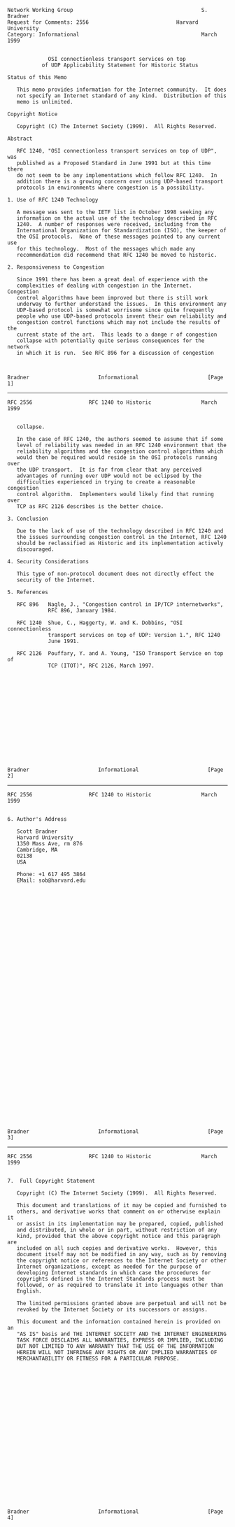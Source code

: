     Network Working Group                                         S. Bradner
    Request for Comments: 2556                            Harvard University
    Category: Informational                                       March 1999


                 OSI connectionless transport services on top
               of UDP Applicability Statement for Historic Status

    Status of this Memo

       This memo provides information for the Internet community.  It does
       not specify an Internet standard of any kind.  Distribution of this
       memo is unlimited.

    Copyright Notice

       Copyright (C) The Internet Society (1999).  All Rights Reserved.

    Abstract

       RFC 1240, "OSI connectionless transport services on top of UDP", was
       published as a Proposed Standard in June 1991 but at this time there
       do not seem to be any implementations which follow RFC 1240.  In
       addition there is a growing concern over using UDP-based transport
       protocols in environments where congestion is a possibility.

    1. Use of RFC 1240 Technology

       A message was sent to the IETF list in October 1998 seeking any
       information on the actual use of the technology described in RFC
       1240.  A number of responses were received, including from the
       International Organization for Standardization (ISO), the keeper of
       the OSI protocols.  None of these messages pointed to any current use
       for this technology.  Most of the messages which made any
       recommendation did recommend that RFC 1240 be moved to historic.

    2. Responsiveness to Congestion

       Since 1991 there has been a great deal of experience with the
       complexities of dealing with congestion in the Internet.  Congestion
       control algorithms have been improved but there is still work
       underway to further understand the issues.  In this environment any
       UDP-based protocol is somewhat worrisome since quite frequently
       people who use UDP-based protocols invent their own reliability and
       congestion control functions which may not include the results of the
       current state of the art.  This leads to a dange r of congestion
       collapse with potentially quite serious consequences for the network
       in which it is run.  See RFC 896 for a discussion of congestion



    Bradner                      Informational                      [Page 1]

------------------------------------------------------------------------

``` newpage
RFC 2556                  RFC 1240 to Historic                March 1999


   collapse.

   In the case of RFC 1240, the authors seemed to assume that if some
   level of reliability was needed in an RFC 1240 environment that the
   reliability algorithms and the congestion control algorithms which
   would then be required would reside in the OSI protocols running over
   the UDP transport.  It is far from clear that any perceived
   advantages of running over UDP would not be eclipsed by the
   difficulties experienced in trying to create a reasonable congestion
   control algorithm.  Implementers would likely find that running over
   TCP as RFC 2126 describes is the better choice.

3. Conclusion

   Due to the lack of use of the technology described in RFC 1240 and
   the issues surrounding congestion control in the Internet, RFC 1240
   should be reclassified as Historic and its implementation actively
   discouraged.

4. Security Considerations

   This type of non-protocol document does not directly effect the
   security of the Internet.

5. References

   RFC 896   Nagle, J., "Congestion control in IP/TCP internetworks",
             RFC 896, January 1984.

   RFC 1240  Shue, C., Haggerty, W. and K. Dobbins, "OSI connectionless
             transport services on top of UDP: Version 1.", RFC 1240
             June 1991.

   RFC 2126  Pouffary, Y. and A. Young, "ISO Transport Service on top of
             TCP (ITOT)", RFC 2126, March 1997.
















Bradner                      Informational                      [Page 2]
```

------------------------------------------------------------------------

``` newpage
RFC 2556                  RFC 1240 to Historic                March 1999


6. Author's Address

   Scott Bradner
   Harvard University
   1350 Mass Ave, rm 876
   Cambridge, MA
   02138
   USA

   Phone: +1 617 495 3864
   EMail: sob@harvard.edu








































Bradner                      Informational                      [Page 3]
```

------------------------------------------------------------------------

``` newpage
RFC 2556                  RFC 1240 to Historic                March 1999


7.  Full Copyright Statement

   Copyright (C) The Internet Society (1999).  All Rights Reserved.

   This document and translations of it may be copied and furnished to
   others, and derivative works that comment on or otherwise explain it
   or assist in its implementation may be prepared, copied, published
   and distributed, in whole or in part, without restriction of any
   kind, provided that the above copyright notice and this paragraph are
   included on all such copies and derivative works.  However, this
   document itself may not be modified in any way, such as by removing
   the copyright notice or references to the Internet Society or other
   Internet organizations, except as needed for the purpose of
   developing Internet standards in which case the procedures for
   copyrights defined in the Internet Standards process must be
   followed, or as required to translate it into languages other than
   English.

   The limited permissions granted above are perpetual and will not be
   revoked by the Internet Society or its successors or assigns.

   This document and the information contained herein is provided on an
   "AS IS" basis and THE INTERNET SOCIETY AND THE INTERNET ENGINEERING
   TASK FORCE DISCLAIMS ALL WARRANTIES, EXPRESS OR IMPLIED, INCLUDING
   BUT NOT LIMITED TO ANY WARRANTY THAT THE USE OF THE INFORMATION
   HEREIN WILL NOT INFRINGE ANY RIGHTS OR ANY IMPLIED WARRANTIES OF
   MERCHANTABILITY OR FITNESS FOR A PARTICULAR PURPOSE.
























Bradner                      Informational                      [Page 4]
```
